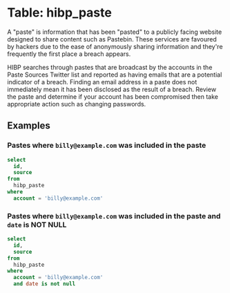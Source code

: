 # Table: hibp_paste

A "paste" is information that has been "pasted" to a publicly facing website designed to share content such as Pastebin. These services are favoured by hackers due to the ease of anonymously sharing information and they're frequently the first place a breach appears.

HIBP searches through pastes that are broadcast by the accounts in the Paste Sources Twitter list and reported as having emails that are a potential indicator of a breach. Finding an email address in a paste does not immediately mean it has been disclosed as the result of a breach. Review the paste and determine if your account has been compromised then take appropriate action such as changing passwords.

## Examples

### Pastes where `billy@example.com` was included in the paste

```sql
select
  id,
  source
from
  hibp_paste
where
  account = 'billy@example.com'
```

### Pastes where `billy@example.com` was included in the paste and `date` is NOT NULL

```sql
select
  id,
  source
from
  hibp_paste
where
  account = 'billy@example.com'
  and date is not null
```
